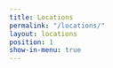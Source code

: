 ```yaml
---
title: Locations
permalink: "/locations/"
layout: locations
position: 1
show-in-menu: true
---
```


